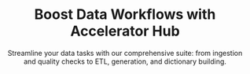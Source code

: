 ---
id: "hero"
banner: "Explore Cutting-Edge Data Tools - "
title: "Boost Data Workflows with Accelerator Hub"
subtitle: "Streamline your data tasks with our comprehensive suite: from ingestion and quality checks to ETL, generation, and dictionary building."
---